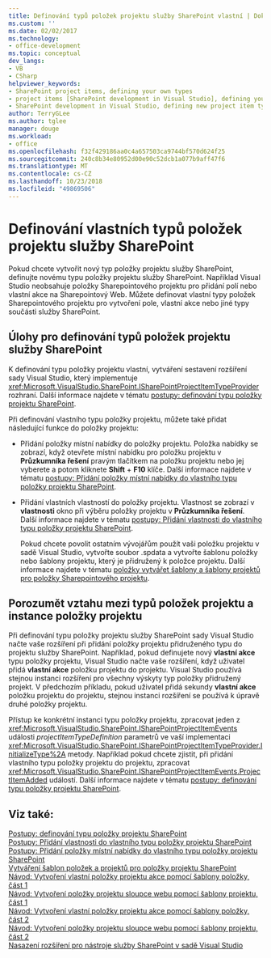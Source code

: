 ```yaml
---
title: Definování typů položek projektu služby SharePoint vlastní | Dokumentace Microsoftu
ms.custom: ''
ms.date: 02/02/2017
ms.technology:
- office-development
ms.topic: conceptual
dev_langs:
- VB
- CSharp
helpviewer_keywords:
- SharePoint project items, defining your own types
- project items [SharePoint development in Visual Studio], defining your own types
- SharePoint development in Visual Studio, defining new project item types
author: TerryGLee
ms.author: tglee
manager: douge
ms.workload:
- office
ms.openlocfilehash: f32f429186aa0c4a657503ca9744bf570d624f25
ms.sourcegitcommit: 240c8b34e80952d00e90c52dcb1a077b9aff47f6
ms.translationtype: MT
ms.contentlocale: cs-CZ
ms.lasthandoff: 10/23/2018
ms.locfileid: "49869506"
---
```

# <a name="define-custom-sharepoint-project-item-types"></a>Definování vlastních typů položek projektu služby SharePoint
  Pokud chcete vytvořit nový typ položky projektu služby SharePoint, definujte novému typu položky projektu služby SharePoint. Například Visual Studio neobsahuje položky Sharepointového projektu pro přidání polí nebo vlastní akce na Sharepointový Web. Můžete definovat vlastní typy položek Sharepointového projektu pro vytvoření pole, vlastní akce nebo jiné typy součásti služby SharePoint.  
  
## <a name="tasks-for-defining-sharepoint-project-item-types"></a>Úlohy pro definování typů položek projektu služby SharePoint
 K definování typu položky projektu vlastní, vytváření sestavení rozšíření sady Visual Studio, který implementuje <xref:Microsoft.VisualStudio.SharePoint.ISharePointProjectItemTypeProvider> rozhraní. Další informace najdete v tématu [postupy: definování typu položky projektu SharePoint](../sharepoint/how-to-define-a-sharepoint-project-item-type.md).  
  
 Při definování vlastního typu položky projektu, můžete také přidat následující funkce do položky projektu:  
  
- Přidání položky místní nabídky do položky projektu. Položka nabídky se zobrazí, když otevřete místní nabídku pro položku projektu v **Průzkumníka řešení** pravým tlačítkem na položku projektu nebo jej vyberete a potom kliknete **Shift** +  **F10** klíče. Další informace najdete v tématu [postupy: Přidání položky místní nabídky do vlastního typu položky projektu SharePoint](../sharepoint/how-to-add-a-shortcut-menu-item-to-a-custom-sharepoint-project-item-type.md).  
  
- Přidání vlastních vlastností do položky projektu. Vlastnost se zobrazí v **vlastnosti** okno při výběru položky projektu v **Průzkumníka řešení**. Další informace najdete v tématu [postupy: Přidání vlastnosti do vlastního typu položky projektu SharePoint](../sharepoint/how-to-add-a-property-to-a-custom-sharepoint-project-item-type.md).  
  
  Pokud chcete povolit ostatním vývojářům použít vaši položku projektu v sadě Visual Studio, vytvořte soubor .spdata a vytvořte šablonu položky nebo šablony projektu, který je přidružený k položce projektu. Další informace najdete v tématu [položky vytvářet šablony a šablony projektů pro položky Sharepointového projektu](../sharepoint/creating-item-templates-and-project-templates-for-sharepoint-project-items.md).  
  
## <a name="understand-the-relationship-between-project-item-types-and-project-item-instances"></a>Porozumět vztahu mezi typů položek projektu a instance položky projektu
 Při definování typu položky projektu služby SharePoint sady Visual Studio načte vaše rozšíření při přidání položky projektu přidruženého typu do projektu služby SharePoint. Například, pokud definujete nový **vlastní akce** typu položky projektu, Visual Studio načte vaše rozšíření, když uživatel přidá **vlastní akce** položku projektu do projektu. Visual Studio používá stejnou instanci rozšíření pro všechny výskyty typ položky přidružený projekt. V předchozím příkladu, pokud uživatel přidá sekundy **vlastní akce** položku projektu do projektu, stejnou instanci rozšíření se používá k úpravě druhé položky projektu.  
  
 Přístup ke konkrétní instanci typu položky projektu, zpracovat jeden z <xref:Microsoft.VisualStudio.SharePoint.ISharePointProjectItemEvents> události *projectItemTypeDefinition* parametrů ve vaší implementaci <xref:Microsoft.VisualStudio.SharePoint.ISharePointProjectItemTypeProvider.InitializeType%2A> metody. Například pokud chcete zjistit, při přidání vlastního typu položky projektu do projektu, zpracovat <xref:Microsoft.VisualStudio.SharePoint.ISharePointProjectItemEvents.ProjectItemAdded> událostí. Další informace najdete v tématu [postupy: definování typu položky projektu SharePoint](../sharepoint/how-to-define-a-sharepoint-project-item-type.md).  
  
## <a name="see-also"></a>Viz také:
 [Postupy: definování typu položky projektu SharePoint](../sharepoint/how-to-define-a-sharepoint-project-item-type.md)   
 [Postupy: Přidání vlastnosti do vlastního typu položky projektu SharePoint](../sharepoint/how-to-add-a-property-to-a-custom-sharepoint-project-item-type.md)   
 [Postupy: Přidání položky místní nabídky do vlastního typu položky projektu SharePoint](../sharepoint/how-to-add-a-shortcut-menu-item-to-a-custom-sharepoint-project-item-type.md)   
 [Vytváření šablon položek a projektů pro položky projektu SharePoint](../sharepoint/creating-item-templates-and-project-templates-for-sharepoint-project-items.md)   
 [Návod: Vytvoření vlastní položky projektu akce pomocí šablony položky, část 1](../sharepoint/walkthrough-creating-a-custom-action-project-item-with-an-item-template-part-1.md)   
 [Návod: Vytvoření položky projektu sloupce webu pomocí šablony projektu, část 1](../sharepoint/walkthrough-creating-a-site-column-project-item-with-a-project-template-part-1.md)   
 [Návod: Vytvoření vlastní položky projektu akce pomocí šablony položky, část 2](../sharepoint/walkthrough-creating-a-custom-action-project-item-with-an-item-template-part-2.md)   
 [Návod: Vytvoření položky projektu sloupce webu pomocí šablony projektu, část 2](../sharepoint/walkthrough-creating-a-site-column-project-item-with-a-project-template-part-2.md)   
 [Nasazení rozšíření pro nástroje služby SharePoint v sadě Visual Studio](../sharepoint/deploying-extensions-for-the-sharepoint-tools-in-visual-studio.md)  
  
